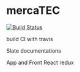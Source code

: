 # mercaTEC

[![Build Status](https://travis-ci.com/Infinity0106/mercaTEC_backend.svg?branch=master)](https://travis-ci.com/Infinity0106/mercaTEC_backend)

build CI with travis

Slate documentations

App and Front React redux
